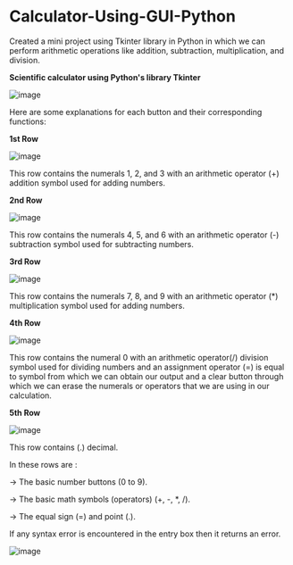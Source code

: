 # Calculator-Using-GUI-Python
Created a mini project using Tkinter library in Python in which we can perform arithmetic operations like addition, subtraction, multiplication, and division.

**Scientific calculator using Python's library Tkinter**

![image](https://github.com/Khushi17Agarwal/Calculator-Using-GUI-Python/assets/131173187/e75e7e4c-d345-4f21-a01d-ef4e9aba1580)



Here are some explanations for each button and their corresponding functions:

**1st Row**

![image](https://github.com/Khushi17Agarwal/Calculator-Using-GUI-Python/assets/131173187/ea3488a4-5da9-44ec-8ae9-9b33c00605b3)

This row contains the numerals 1, 2, and 3 with an arithmetic operator (+) addition symbol used for adding numbers.

**2nd Row**

![image](https://github.com/Khushi17Agarwal/Calculator-Using-GUI-Python/assets/131173187/a81f1031-49b0-4898-8fdf-8cfa397fd7cb)

This row contains the numerals 4, 5, and 6 with an arithmetic operator (-) subtraction symbol used for subtracting numbers.

**3rd Row**

![image](https://github.com/Khushi17Agarwal/Calculator-Using-GUI-Python/assets/131173187/2d8ce09c-3d66-4082-bc62-8b4c1e300176)

This row contains the numerals 7, 8, and 9 with an arithmetic operator (*) multiplication symbol used for adding numbers.

**4th Row**

![image](https://github.com/Khushi17Agarwal/Calculator-Using-GUI-Python/assets/131173187/ddf081de-0f6a-47a7-83e7-5198dfc79b97)

This row contains the numeral 0 with an arithmetic operator(/) division symbol used for dividing numbers and an assignment operator (=) is equal to symbol from which we can obtain our output and a clear button through which we can erase the numerals or operators that we are using in our calculation.

**5th Row**

![image](https://github.com/Khushi17Agarwal/Calculator-Using-GUI-Python/assets/131173187/a6c9f768-0b8d-4bf7-adec-e2d53202722d)

This row contains (.) decimal.

In these rows are :

-> The basic number buttons (0 to 9).

-> The basic math symbols (operators) (+, -, *, /).

-> The equal sign (=) and point (.).

If any syntax error is encountered in the entry box then it returns an error.

![image](https://github.com/Khushi17Agarwal/Calculator-Using-GUI-Python/assets/131173187/e7181c97-0110-451f-b1df-36b9ad5d43c3)










